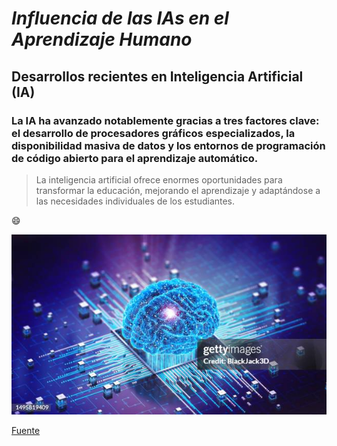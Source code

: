 # *Influencia de las IAs en el Aprendizaje Humano*

## Desarrollos recientes en Inteligencia Artificial (IA)

### La IA ha avanzado notablemente gracias a tres factores clave: el desarrollo de procesadores gráficos especializados, la disponibilidad masiva de datos y los entornos de programación de código abierto para el aprendizaje automático.

> La inteligencia artificial ofrece enormes oportunidades para transformar la educación, mejorando el aprendizaje y adaptándose a las necesidades individuales de los estudiantes.


:smile:

![IAs](imagen/IAs.jpg)

[Fuente](https://megaprofe.es/impacto-de-la-inteligencia-artificial-en-el-aprendizaje/?)